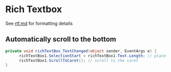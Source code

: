 # Rich Textbox

See [rtf.md](rtf.md) for formatting details

## Automatically scroll to the bottom
```cs
private void richTextBox_TextChanged(object sender, EventArgs e) {
      richTextBox1.SelectionStart = richTextBox1.Text.Length; // place the caret
      richTextBox1.ScrollToCaret(); // scroll to the caret
}
```
